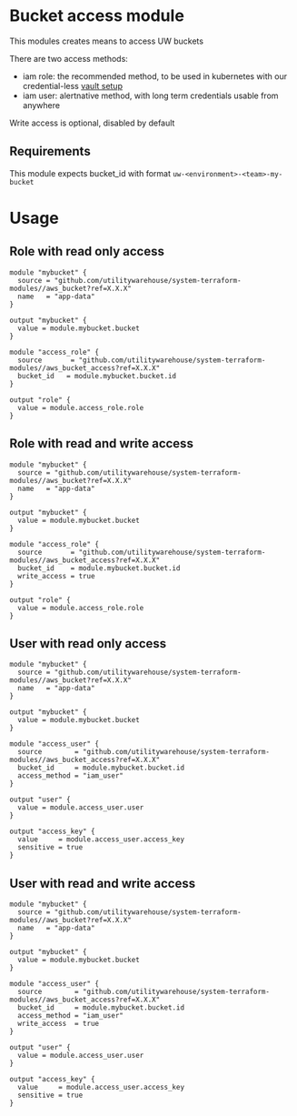 # Bucket access module
This modules creates means to access UW buckets

There are two access methods:
* iam role: the recommended method, to be used in kubernetes with our credential-less [vault setup](https://github.com/utilitywarehouse/documentation/blob/master/infra/vault-aws.md#vault-aws-credentials)
* iam user: alertnative method, with long term credentials usable from anywhere

Write access is optional, disabled by default

## Requirements
This module expects bucket_id with format `uw-<environment>-<team>-my-bucket`

# Usage
## Role with read only access
```
module "mybucket" {
  source = "github.com/utilitywarehouse/system-terraform-modules//aws_bucket?ref=X.X.X"
  name   = "app-data"
}

output "mybucket" {
  value = module.mybucket.bucket
}

module "access_role" {
  source       = "github.com/utilitywarehouse/system-terraform-modules//aws_bucket_access?ref=X.X.X"
  bucket_id   = module.mybucket.bucket.id
}

output "role" {
  value = module.access_role.role
}
```

## Role with read and write access
```
module "mybucket" {
  source = "github.com/utilitywarehouse/system-terraform-modules//aws_bucket?ref=X.X.X"
  name   = "app-data"
}

output "mybucket" {
  value = module.mybucket.bucket
}

module "access_role" {
  source       = "github.com/utilitywarehouse/system-terraform-modules//aws_bucket_access?ref=X.X.X"
  bucket_id    = module.mybucket.bucket.id
  write_access = true
}

output "role" {
  value = module.access_role.role
}
```

## User with read only access
```
module "mybucket" {
  source = "github.com/utilitywarehouse/system-terraform-modules//aws_bucket?ref=X.X.X"
  name   = "app-data"
}

output "mybucket" {
  value = module.mybucket.bucket
}

module "access_user" {
  source        = "github.com/utilitywarehouse/system-terraform-modules//aws_bucket_access?ref=X.X.X"
  bucket_id     = module.mybucket.bucket.id
  access_method = "iam_user"
}

output "user" {
  value = module.access_user.user
}

output "access_key" {
  value     = module.access_user.access_key
  sensitive = true
}
```
## User with read and write access
```
module "mybucket" {
  source = "github.com/utilitywarehouse/system-terraform-modules//aws_bucket?ref=X.X.X"
  name   = "app-data"
}

output "mybucket" {
  value = module.mybucket.bucket
}

module "access_user" {
  source        = "github.com/utilitywarehouse/system-terraform-modules//aws_bucket_access?ref=X.X.X"
  bucket_id     = module.mybucket.bucket.id
  access_method = "iam_user"
  write_access  = true
}

output "user" {
  value = module.access_user.user
}

output "access_key" {
  value     = module.access_user.access_key
  sensitive = true
}
```
